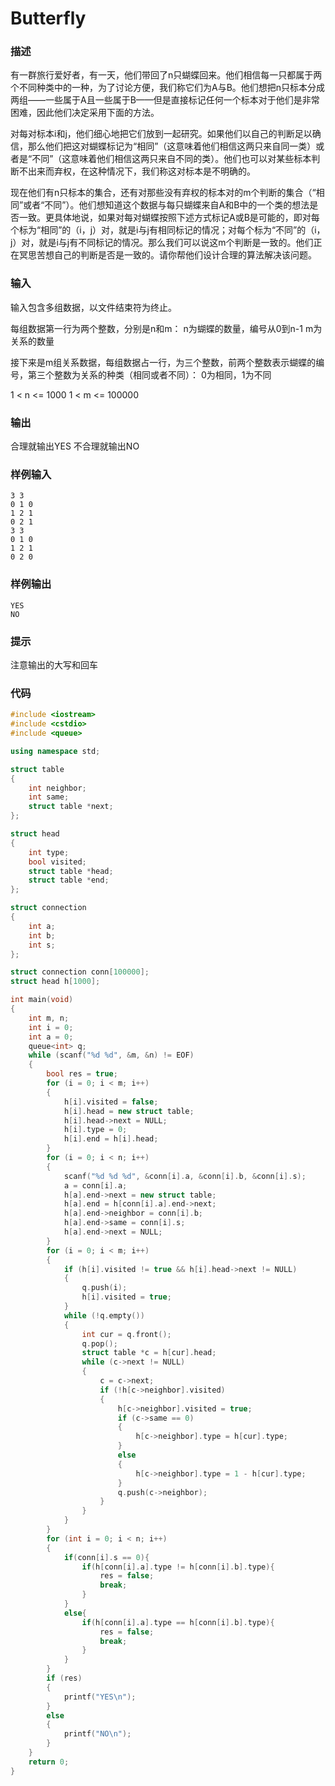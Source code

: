 # Butterfly

### 描述
有一群旅行爱好者，有一天，他们带回了n只蝴蝶回来。他们相信每一只都属于两个不同种类中的一种，为了讨论方便，我们称它们为A与B。他们想把n只标本分成两组——一些属于A且一些属于B——但是直接标记任何一个标本对于他们是非常困难，因此他们决定采用下面的方法。

对每对标本i和j，他们细心地把它们放到一起研究。如果他们以自己的判断足以确信，那么他们把这对蝴蝶标记为“相同”（这意味着他们相信这两只来自同一类）或者是“不同”（这意味着他们相信这两只来自不同的类）。他们也可以对某些标本判断不出来而弃权，在这种情况下，我们称这对标本是不明确的。

现在他们有n只标本的集合，还有对那些没有弃权的标本对的m个判断的集合（“相同”或者“不同”）。他们想知道这个数据与每只蝴蝶来自A和B中的一个类的想法是否一致。更具体地说，如果对每对蝴蝶按照下述方式标记A或B是可能的，即对每个标为“相同”的（i，j）对，就是i与j有相同标记的情况；对每个标为“不同”的（i，j）对，就是i与j有不同标记的情况。那么我们可以说这m个判断是一致的。他们正在冥思苦想自己的判断是否是一致的。请你帮他们设计合理的算法解决该问题。


### 输入
输入包含多组数据，以文件结束符为终止。

每组数据第一行为两个整数，分别是n和m：
n为蝴蝶的数量，编号从0到n-1
m为关系的数量

接下来是m组关系数据，每组数据占一行，为三个整数，前两个整数表示蝴蝶的编号，第三个整数为关系的种类（相同或者不同）：
0为相同，1为不同

1 < n <= 1000
1 < m <= 100000

### 输出
合理就输出YES
不合理就输出NO

### 样例输入
```
3 3
0 1 0
1 2 1
0 2 1
3 3
0 1 0
1 2 1
0 2 0
```

### 样例输出
```
YES
NO
```

### 提示
注意输出的大写和回车

### 代码

```cpp
#include <iostream>
#include <cstdio>
#include <queue>

using namespace std;

struct table
{
    int neighbor;
    int same;
    struct table *next;
};

struct head
{
    int type;
    bool visited;
    struct table *head;
    struct table *end;
};

struct connection
{
    int a;
    int b;
    int s;
};

struct connection conn[100000];
struct head h[1000];

int main(void)
{
    int m, n;
    int i = 0;
    int a = 0;
    queue<int> q;
    while (scanf("%d %d", &m, &n) != EOF)
    {
        bool res = true;
        for (i = 0; i < m; i++)
        {
            h[i].visited = false;
            h[i].head = new struct table;
            h[i].head->next = NULL;
            h[i].type = 0;
            h[i].end = h[i].head;
        }
        for (i = 0; i < n; i++)
        {
            scanf("%d %d %d", &conn[i].a, &conn[i].b, &conn[i].s);
            a = conn[i].a;
            h[a].end->next = new struct table;
            h[a].end = h[conn[i].a].end->next;
            h[a].end->neighbor = conn[i].b;
            h[a].end->same = conn[i].s;
            h[a].end->next = NULL;
        }
        for (i = 0; i < m; i++)
        {
            if (h[i].visited != true && h[i].head->next != NULL)
            {
                q.push(i);
                h[i].visited = true;
            }
            while (!q.empty())
            {
                int cur = q.front();
                q.pop();
                struct table *c = h[cur].head;
                while (c->next != NULL)
                {
                    c = c->next;
                    if (!h[c->neighbor].visited)
                    {
                        h[c->neighbor].visited = true;
                        if (c->same == 0)
                        {
                            h[c->neighbor].type = h[cur].type;
                        }
                        else
                        {
                            h[c->neighbor].type = 1 - h[cur].type;
                        }
                        q.push(c->neighbor);
                    }
                }
            }
        }
        for (int i = 0; i < n; i++)
        {
            if(conn[i].s == 0){
                if(h[conn[i].a].type != h[conn[i].b].type){
                    res = false;
                    break;
                }
            }
            else{
                if(h[conn[i].a].type == h[conn[i].b].type){
                    res = false;
                    break;
                }
            }
        }
        if (res)
        {
            printf("YES\n");
        }
        else
        {
            printf("NO\n");
        }
    }
    return 0;
}
```
